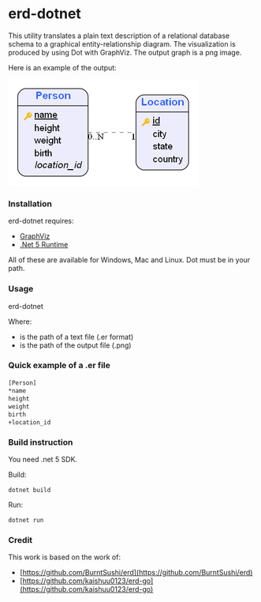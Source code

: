 # erd-dotnet

This utility translates a plain text description of a relational database schema to a graphical entity-relationship diagram. The visualization is produced by using Dot with GraphViz. The output graph is a png image.

Here is an example of the output:

![Simple erd example](https://github.com/frolic06/erd-dotnet/blob/main/examples/simple.png)

### Installation

erd-dotnet requires:
* [GraphViz](http://www.graphviz.org/download/)
* [.Net 5 Runtime](https://dotnet.microsoft.com/download/dotnet/5.0)

All of these are available for Windows, Mac and Linux.
Dot must be in your path.

### Usage

erd-dotnet <path-to-input-file> <path-to-output-file>
  
Where:
 * <path-to-input-file> is the path of a text file (.er format)
 * <path-to-output-file> is the path of the output file (.png)

### Quick example of a .er file

```
[Person]
*name
height
weight
birth
+location_id
```

### Build instruction

You need .net 5 SDK.

Build:
```
dotnet build
```
Run:
```
dotnet run
```


### Credit

This work is based on the work of:
 * [https://github.com/BurntSushi/erd](https://github.com/BurntSushi/erd)
 * [https://github.com/kaishuu0123/erd-go](https://github.com/kaishuu0123/erd-go)
